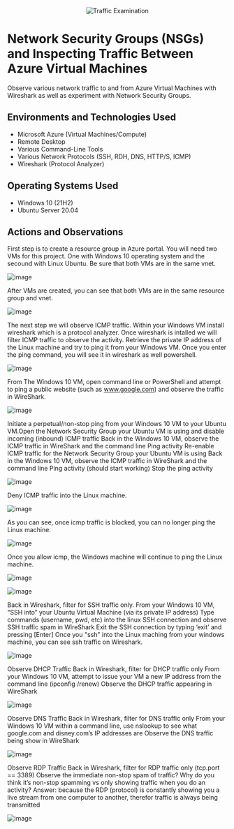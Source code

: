 <p align="center">
<img src="https://i.imgur.com/Ua7udoS.png" alt="Traffic Examination"/>
</p>

<h1>Network Security Groups (NSGs) and Inspecting Traffic Between Azure Virtual Machines</h1>
Observe various network traffic to and from Azure Virtual Machines with Wireshark as well as experiment with Network Security Groups. <br />




<h2>Environments and Technologies Used</h2>

- Microsoft Azure (Virtual Machines/Compute)
- Remote Desktop
- Various Command-Line Tools
- Various Network Protocols (SSH, RDH, DNS, HTTP/S, ICMP)
- Wireshark (Protocol Analyzer)

<h2>Operating Systems Used </h2>

- Windows 10 (21H2)
- Ubuntu Server 20.04



<h2>Actions and Observations</h2>

First step is to create a resource group in Azure portal. You will need two VMs for this project. One with Windows 10 operating system and the secound with Linux Ubuntu. Be sure that both VMs are in the same vnet. 

![image](https://github.com/AntIT-1/azure-network-protocols/assets/141161539/7231c0ba-578a-46f9-a623-4d9589592a82)

After VMs are created, you can see that both VMs are in the same resource group and vnet. 

![image](https://github.com/AntIT-1/azure-network-protocols/assets/141161539/0e845bab-876b-40f3-8408-f6230c9393b0)

The next step we will observe ICMP traffic. Within your Windows VM install wireshark which is a protocol analyzer. Once wireshark is intalled we will filter ICMP traffic to observe the activity. Retrieve the private IP address of the Linux machine and try to ping it from your Windows VM. Once you enter the ping command, you will see it in wireshark as well powershell.

![image](https://github.com/AntIT-1/azure-network-protocols/assets/141161539/e09de982-8a02-48d9-9062-941001972c15)


From The Windows 10 VM, open command line or PowerShell and attempt to ping a public website (such as www.google.com) and observe the traffic in WireShark.

![image](https://github.com/AntIT-1/azure-network-protocols/assets/141161539/f73bdbbe-dfba-4008-945f-edc440a57444)

Initiate a perpetual/non-stop ping from your Windows 10 VM to your Ubuntu VM.Open the Network Security Group your Ubuntu VM is using and disable incoming (inbound) ICMP traffic
Back in the Windows 10 VM, observe the ICMP traffic in WireShark and the command line Ping activity
Re-enable ICMP traffic for the Network Security Group your Ubuntu VM is using
Back in the Windows 10 VM, observe the ICMP traffic in WireShark and the command line Ping activity (should start working)
Stop the ping activity

![image](https://github.com/AntIT-1/azure-network-protocols/assets/141161539/c0040145-a613-4ae0-bb71-dbd81b5dbd18)

Deny ICMP traffic into the Linux machine. 

![image](https://github.com/AntIT-1/azure-network-protocols/assets/141161539/a07e6422-e6d9-46a1-bbdf-3a61e768128a)

As you can see, once icmp traffic is blocked, you can no longer ping the Linux machine. 

![image](https://github.com/AntIT-1/azure-network-protocols/assets/141161539/34e011af-e130-46c6-bb9f-89a7b7a7bffb)

Once you allow icmp, the Windows machine will continue to ping the Linux machine.

![image](https://github.com/AntIT-1/azure-network-protocols/assets/141161539/c03276dd-4ca9-4fc7-bfc0-1e7d6f339950)

![image](https://github.com/AntIT-1/azure-network-protocols/assets/141161539/e12d075e-b2b2-4aa6-ab52-0978665d8698)

Back in Wireshark, filter for SSH traffic only. From your Windows 10 VM, “SSH into” your Ubuntu Virtual Machine (via its private IP address)
Type commands (username, pwd, etc) into the linux SSH connection and observe SSH traffic spam in WireShark
Exit the SSH connection by typing ‘exit’ and pressing [Enter]
Once you "ssh" into the Linux maching from your windows machine, you can see ssh traffic on Wireshark. 

![image](https://github.com/AntIT-1/azure-network-protocols/assets/141161539/e85af415-4e24-43cb-92f8-e2eed876fb63)

Observe DHCP Traffic
Back in Wireshark, filter for DHCP traffic only
From your Windows 10 VM, attempt to issue your VM a new IP address from the command line (ipconfig /renew)
Observe the DHCP traffic appearing in WireShark

![image](https://github.com/AntIT-1/azure-network-protocols/assets/141161539/508a2320-94a5-426c-a3bc-8b8a85c8ae60)

Observe DNS Traffic
Back in Wireshark, filter for DNS traffic only
From your Windows 10 VM within a command line, use nslookup to see what google.com and disney.com’s IP addresses are
Observe the DNS traffic being show in WireShark

![image](https://github.com/AntIT-1/azure-network-protocols/assets/141161539/05d40471-69d2-4c75-9eac-0ddf94381ba1)

Observe RDP Traffic
Back in Wireshark, filter for RDP traffic only (tcp.port == 3389)
Observe the immediate non-stop spam of traffic? Why do you think it’s non-stop spamming vs only showing traffic when you do an activity?
Answer: because the RDP (protocol) is constantly showing you a live stream from one computer to another, therefor traffic is always being transmitted

![image](https://github.com/AntIT-1/azure-network-protocols/assets/141161539/1d6f586c-102a-4d76-9e7f-eb9c03371f88)
















